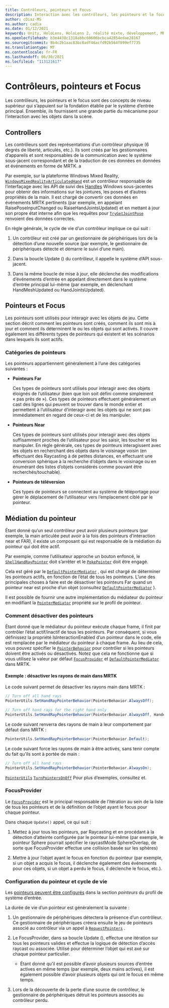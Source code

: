 ```yaml
---
title: Contrôleurs, pointeurs et Focus
description: Interaction avec les contrôleurs, les pointeurs et le focus.
author: cDiaz-MS
ms.author: cadia
ms.date: 01/12/2021
keywords: Unity, HoloLens, HoloLens 2, réalité mixte, développement, MRTK, pointeurs, contrôleurs
ms.openlocfilehash: b3e4438c1318abbc60606bcbca42854edae28167
ms.sourcegitcommit: 8b4c2b1aac83bc8adf46acfd92b564f899ef7735
ms.translationtype: MT
ms.contentlocale: fr-FR
ms.lasthandoff: 06/30/2021
ms.locfileid: "113121617"
---
```

# <a name="controllers-pointers-and-focus"></a>Contrôleurs, pointeurs et Focus

Les contrôleurs, les pointeurs et le focus sont des concepts de niveau supérieur qui s’appuient sur la fondation établie par le système d’entrée principal. Ensemble, ils fournissent une grande partie du mécanisme pour l’interaction avec les objets dans la scène.

## <a name="controllers"></a>Controllers

Les contrôleurs sont des représentations d’un contrôleur physique (6 degrés de liberté, articulés, etc.). Ils sont créés par les gestionnaires d’appareils et sont responsables de la communication avec le système sous-jacent correspondant et de la traduction de ces données en données et événements en forme de MRTK. a

Par exemple, sur la plateforme Windows Mixed Reality, [`WindowsMixedRealityArticulatedHand`](xref:Microsoft.MixedReality.Toolkit.WindowsMixedReality.Input.WindowsMixedRealityArticulatedHand) est un contrôleur responsable de l’interfaçage avec les API de suivi des [Handles](/uwp/api/windows.ui.input.spatial.spatialinteractionsourcestate) Windows sous-jacentes pour obtenir des informations sur les jointures, les poses et d’autres propriétés de la main. Il est chargé de convertir ces données en événements MRTK pertinents (par exemple, en appelant RaisePoseInputChanged ou RaiseHandJointsUpdated) et en mettant à jour son propre état interne afin que les requêtes pour [`TryGetJointPose`](xref:Microsoft.MixedReality.Toolkit.Input.HandJointUtils.TryGetJointPose%2A) renvoient des données correctes.

En règle générale, le cycle de vie d’un contrôleur implique ce qui suit :

1. Un contrôleur est créé par un gestionnaire de périphériques lors de la détection d’une nouvelle source (par exemple, le gestionnaire de périphériques détecte et démarre le suivi d’une main).

2. Dans la boucle Update () du contrôleur, il appelle le système d’API sous-jacent.

3. Dans la même boucle de mise à jour, elle déclenche des modifications d’événements d’entrée en appelant directement dans le système d’entrée principal lui-même (par exemple, en déclenchant HandMeshUpdated ou HandJointsUpdated).

## <a name="pointers-and-focus"></a>Pointeurs et Focus

Les pointeurs sont utilisés pour interagir avec les objets de jeu. Cette section décrit comment les pointeurs sont créés, comment ils sont mis à jour et comment ils déterminent le ou les objets qui sont activés. Il couvre également les différents types de pointeurs qui existent et les scénarios dans lesquels ils sont actifs.

### <a name="pointer-categories"></a>Catégories de pointeurs

Les pointeurs appartiennent généralement à l’une des catégories suivantes :

- **Pointeurs Far**

  Ces types de pointeurs sont utilisés pour interagir avec des objets éloignés de l’utilisateur (bien que loin soit défini comme simplement « pas près de »). Ces types de pointeurs effectuent généralement un cast des lignes qui peuvent se trouver dans le monde entier et permettent à l’utilisateur d’interagir avec les objets qui ne sont pas immédiatement en regard de ceux-ci et de les manipuler.

- **Pointeurs Near**

  Ces types de pointeurs sont utilisés pour interagir avec des objets suffisamment proches de l’utilisateur pour les saisir, les toucher et les manipuler. En règle générale, ces types de pointeurs interagissent avec les objets en recherchant des objets dans le voisinage voisin (en effectuant des Raycasting à de petites distances, en effectuant une conversion sphérique à la recherche d’objets dans le voisinage ou en énumérant des listes d’objets considérés comme pouvant être recherchés/touchable).

- **Pointeurs de téléversion**

  Ces types de pointeurs se connectent au système de téléportage pour gérer le déplacement de l’utilisateur vers l’emplacement ciblé par le pointeur.

## <a name="pointer-mediation"></a>Médiation du pointeur

Étant donné qu’un seul contrôleur peut avoir plusieurs pointeurs (par exemple, la main articulée peut avoir à la fois des pointeurs d’interaction near et FAR), il existe un composant qui est responsable de la médiation du pointeur qui doit être actif.

Par exemple, comme l’utilisateur approche un bouton enfoncé, le [`ShellHandRayPointer`](xref:Microsoft.MixedReality.Toolkit.Input.ShellHandRayPointer) doit s’arrêter et le [`PokePointer`](xref:Microsoft.MixedReality.Toolkit.Input.PokePointer) doit être engagé.

Cela est géré par le [`DefaultPointerMediator`](xref:Microsoft.MixedReality.Toolkit.Input.DefaultPointerMediator) , qui est chargé de déterminer les pointeurs actifs, en fonction de l’état de tous les pointeurs. L’une des principales choses à faire est de désactiver les pointeurs Far quand un pointeur near est proche d’un objet (consultez [`DefaultPointerMediator`](xref:Microsoft.MixedReality.Toolkit.Input.DefaultPointerMediator) ).

Il est possible de fournir une autre implémentation du médiateur du pointeur en modifiant la [`PointerMediator`](xref:Microsoft.MixedReality.Toolkit.Input.MixedRealityPointerProfile.PointerMediator) propriété sur le profil de pointeur.

### <a name="how-to-disable-pointers"></a>Comment désactiver des pointeurs

Étant donné que le médiateur du pointeur exécute chaque frame, il finit par contrôler l’état actif/inactif de tous les pointeurs. Par conséquent, si vous définissez la propriété IsInteractionEnabled d’un pointeur dans le code, elle est remplacée par le médiateur du pointeur à chaque frame. Au lieu de cela, vous pouvez spécifier le [`PointerBehavior`](xref:Microsoft.MixedReality.Toolkit.Input.PointerBehavior) pour contrôler si les pointeurs doivent être activés ou désactivés. Notez que cela ne fonctionne que si vous utilisez la valeur par défaut [`FocusProvider`](xref:Microsoft.MixedReality.Toolkit.Input.FocusProvider) et [`DefaultPointerMediator`](xref:Microsoft.MixedReality.Toolkit.Input.DefaultPointerMediator) dans MRTK.

#### <a name="example-disable-hand-rays-in-mrtk"></a>Exemple : désactiver les rayons de main dans MRTK

Le code suivant permet de désactiver les rayons main dans MRTK :

```c#
// Turn off all hand rays
PointerUtils.SetHandRayPointerBehavior(PointerBehavior.AlwaysOff);

// Turn off hand rays for the right hand only
PointerUtils.SetHandRayPointerBehavior(PointerBehavior.AlwaysOff, Handedness.Right);
```

Le code suivant renverra des rayons de main à leur comportement par défaut dans MRTK :

```c#
PointerUtils.SetHandRayPointerBehavior(PointerBehavior.Default);
```

Le code suivant force les rayons de main à être activés, sans tenir compte du fait qu’ils sont à portée de main :

```c#
// Turn off all hand rays
PointerUtils.SetHandRayPointerBehavior(PointerBehavior.AlwaysOn);
```

[`PointerUtils`](xref:Microsoft.MixedReality.Toolkit.Input.PointerUtils) [`TurnPointersOnOff`](xref:Microsoft.MixedReality.Toolkit.Examples.Demos.DisablePointersExample) Pour plus d’exemples, consultez et.

### <a name="focusprovider"></a>FocusProvider

Le [`FocusProvider`](xref:Microsoft.MixedReality.Toolkit.Input.FocusProvider) est le principal responsable de l’itération au sein de la liste de tous les pointeurs et de la définition de l’objet ayant le focus pour chaque pointeur.

Dans chaque `Update()` appel, ce qui suit :

1. Mettez à jour tous les pointeurs, par Raycasting et en procédant à la détection d’atteinte configurée par le pointeur lui-même (par exemple, le pointeur Sphere pourrait spécifier le raycastMode SphereOverlap, de sorte que FocusProvider effectue une collision basée sur les sphères)

2. Mettre à jour l’objet ayant le focus en fonction du pointeur (par exemple, si un objet a acquis le focus, il déclenche également des événements pour ces objets, si un objet a perdu le focus, il déclenche le focus, etc.).

### <a name="pointer-configuration-and-lifecycle"></a>Configuration du pointeur et cycle de vie

Les [pointeurs peuvent être configurés](../features/input/pointers.md) dans la section *pointeurs* du profil de système d’entrée.

La durée de vie d’un pointeur est généralement la suivante :

1. Un gestionnaire de périphériques détectera la présence d’un contrôleur. Ce gestionnaire de périphériques créera ensuite le jeu de pointeurs associé au contrôleur via un appel à [`RequestPointers`](xref:Microsoft.MixedReality.Toolkit.Input.BaseInputDeviceManager) .

2. Le FocusProvider, dans sa boucle Update (), effectue une itération sur tous les pointeurs valides et effectue la logique de détection d’accès raycast ou associée. Utilisé pour déterminer l’objet qui est axé sur chaque pointeur particulier.

    - Étant donné qu’il est possible d’avoir plusieurs sources d’entrée actives en même temps (par exemple, deux mains actives), il est également possible d’avoir plusieurs objets qui ont le focus en même temps.

3. Lors de la découverte de la perte d’une source de contrôleur, le gestionnaire de périphériques détruit les pointeurs associés au contrôleur perdu.